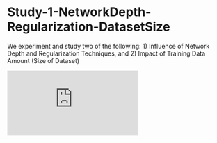 # Study-1-NetworkDepth-Regularization-DatasetSize
We experiment and study two of the following: 1) Influence of Network Depth and Regularization Techniques, and 2) Impact of Training Data Amount (Size of Dataset)

<embed src="https://github.com/MedhaRudra/Study-1-NetworkDepth-Regularization-DatasetSize/blob/main/Lab2_Report.pdf" type="application/pdf">
